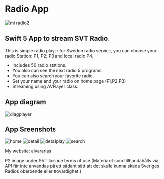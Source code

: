 # Radio App
![mi radio2](https://user-images.githubusercontent.com/7523384/121326895-3ffc6800-c913-11eb-842f-62ff6dd24591.png)
## Swift 5 App to stream SVT Radio.

This is simple radio player for Sweden radio service,  you can choose your radio Station: P1, P2; P3 and local radio P4.
- Includes 50 radio stations.
- You also can see the next radio 5 programs. 
- You can also search your favorite radio.
- Set your name and your radio on home page (P1,P2,P3)
- Streaming using AVPlayer class.

## App diagram 

![diagplayer](https://user-images.githubusercontent.com/7523384/211632933-773b4920-5546-4fa4-bac0-233724276fd0.png)

## App Sreenshots 

![home](https://user-images.githubusercontent.com/7523384/211545478-6bff4e7f-8889-4ff3-a15d-8cdc6e7b3516.png)
![detail](https://user-images.githubusercontent.com/7523384/211545643-c1f57a91-5c05-40ec-ad65-d8598a09237f.png)
![detailplay](https://user-images.githubusercontent.com/7523384/211545768-d44d2897-ac24-4968-b47d-588f3cb4145d.png)
![search](https://user-images.githubusercontent.com/7523384/211546414-0c077829-953f-4dfb-8dd0-eeed07d9c815.png)

My website:  [alvararias](https://alvararias.se/portfolio)

P2 image under SVT licence terms of use.(Materialet som tillhandahålls via API får inte användas på ett sådant sätt att det skulle kunna skada Sveriges Radios oberoende eller trovärdighet.)

